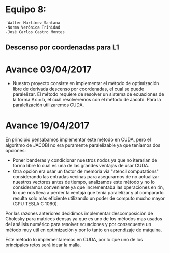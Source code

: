# Equipo 8:
	-Walter Martínez Santana
	-Norma Verónica Trinidad
	-José Carlos Castro Montes

## Descenso por coordenadas para L1

# Avance 03/04/2017
- Nuestro proyecto consiste en implementar el método de optimización libre de derivada descenso por coordenadas, el cual se puede paralelizar. El método requiere de resolver un sistema de ecuaciones de la forma Ax = b, el cuál resolveremos con el método de Jacobi. Para la paralelización utilizaremos CUDA.

# Avance 19/04/2017
En principio pensabamos implementar este método en CUDA, pero el algoritmo de JACOBI no era puramente paralelizable ya que teníamos dos opciones:
  - Poner banderas y condicionar nuestros nodos ya que no iterarian de forma libre lo cual es una de las grandes ventajas de usar CUDA.
  - Otra opción era usar un factor de memoria via "stencil computations" considerando las entradas vecinas para asegurarnos de no actualizar nuestros vectores antes de tiempo, analizamos este método y no lo consideramos conveniente ya que incrementaba las operaciones en 4n, lo que nos lleva a perder la ventaja que tenía paralelizar y al compararlo resulta solo más eficiente utilizando un poder de computo mucho mayor (GPU TESLA C 1060).
  
Por las razones anteriores decidimos implementar descomposición de Cholesky para matrices densas ya que es uno de los métodos mas usados del análisis numérico para resolver ecuaciones y por consecuente un método muy util en optimización y por lo tanto en aprendizaje de máquina.

Este método lo implementaremos en CUDA, por lo que uno de los principales retos será idear la malla.